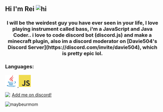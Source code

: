 ## Hi I'm Rei <img src="https://cdn.discordapp.com/emojis/787283025679089714.gif?v=1" width="28px" alt="hi">

<h3 align="center">I will be the weirdest guy you have ever seen in your life, I love playing instrument called bass, i'm a JavaScript and Java Coder.. i love to code discord bot (discord.js) and make a minecraft plugin, also im a discord moderator on [Davie504's Discord Server](https://discord.com/invite/davie504), which is pretty epic lol.</h3>

<h3 align="left">Languages:</h3>
<p align="left"> <a href="https://www.java.com" target="_blank"> <img src="https://raw.githubusercontent.com/devicons/devicon/master/icons/java/java-original.svg" alt="java" width="40" height="40"/> </a> <a href="https://developer.mozilla.org/en-US/docs/Web/JavaScript" target="_blank"> <img src="https://raw.githubusercontent.com/devicons/devicon/master/icons/javascript/javascript-original.svg" alt="javascript" width="40" height="40"/> </a> </p>

<a href="https://discord.com/users/669702508804833291" rel="nofollow"><img align="left" width="22px" src="https://camo.githubusercontent.com/d27e280b45e47833b456c77a5c97ca6d11d389a00d04776043115476fb1d387b/68747470733a2f2f63646e2e66726565626965737570706c792e636f6d2f6c6f676f732f6c617267652f32782f646973636f72642d6c6f676f2d706e672d7472616e73706172656e742e706e67" data-canonical-src="https://cdn.freebiesupply.com/logos/large/2x/discord-logo-png-transparent.png" style="max-width:100%;"></a>

[Add me on discord!](https://discord.com/users/669702508804833291)

![maybeurmom](https://user-images.githubusercontent.com/74547779/121762108-0cf9e480-cb5e-11eb-967a-8f1a78d766e2.jpg)
